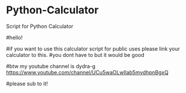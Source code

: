 # Python-Calculator
Script for Python Calculator

#hello!

#if you want to use this calculator script for public uses please link your calculator to this.
#you dont have to but it would be good

#btw my youtube channel is dydra-g
https://www.youtube.com/channel/UCu5waOLwIIab5mydhpnBgxQ

#please sub to it!


